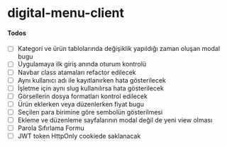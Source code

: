 # digital-menu-client

#### Todos

- [ ] Kategori ve ürün tablolarında değişiklik yapıldığı zaman oluşan modal bugu
- [ ] Uygulamaya ilk giriş anında oturum kontrolü
- [ ] Navbar class atamaları refactor edilecek
- [ ] Aynı kullanıcı adı ile kayıtlanırken hata gösterilecek
- [ ] İşletme için aynı slug kullanılırsa hata gösterilecek
- [ ] Görsellerin dosya formatları kontrol edilecek
- [ ] Ürün eklerken veya düzenlerken fiyat bugu
- [ ] Seçilen para birimine göre sembolün gösterilmesi
- [ ] Ekleme ve düzenleme sayfalarının modal değil de yeni view olması
- [ ] Parola Sıfırlama Formu
- [ ] JWT token HttpOnly cookiede saklanacak